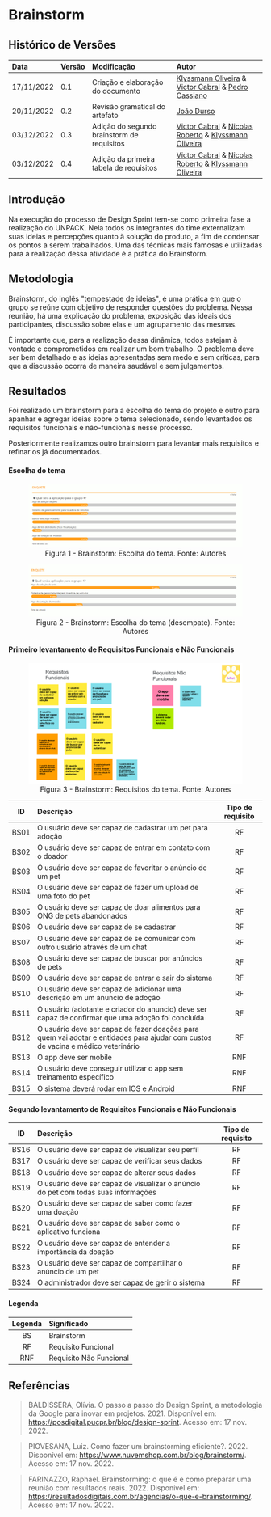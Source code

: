 # Brainstorm

## Histórico de Versões

| Data | Versão | Modificação | Autor |
| :- | :- | :- | :- |
|17/11/2022 | 0.1 | Criação  e elaboração do documento | [Klyssmann Oliveira](https://github.com/klyssmannoliveira) & [Victor Cabral](https://github.com/victordscabral) & [Pedro Cassiano](https://github.com/PedroLucasCM) |
|20/11/2022 | 0.2 | Revisão gramatical do artefato | [João Durso](https://github.com/jvsdurso) |
| 03/12/2022 | 0.3 |Adição do segundo brainstorm de requisitos | [Victor Cabral](https://github.com/victordscabral) & [Nicolas Roberto](https://github.com/Nicolas-Roberto) & [Klyssmann Oliveira](https://github.com/klyssmannoliveira) |
| 03/12/2022 | 0.4 |Adição da primeira tabela de requisitos | [Victor Cabral](https://github.com/victordscabral) & [Nicolas Roberto](https://github.com/Nicolas-Roberto) & [Klyssmann Oliveira](https://github.com/klyssmannoliveira) |

## Introdução 

Na execução do processo de Design Sprint tem-se como primeira fase a realização do UNPACK. Nela todos os integrantes do time externalizam suas ideias e percepções quanto à solução do produto, a fim de condensar os pontos a serem trabalhados. Uma das técnicas mais famosas e utilizadas para a realização dessa atividade é a prática do Brainstorm.
  
## Metodologia

Brainstorm, do inglês "tempestade de ideias", é uma prática em que o grupo se reúne com objetivo de responder questões do problema. Nessa reunião, há uma explicação do problema, exposição das ideais dos participantes, discussão sobre elas e um agrupamento das mesmas.

É importante que, para a realização dessa dinâmica, todos estejam à vontade e comprometidos em realizar um bom trabalho. O problema deve ser bem detalhado e as ideias apresentadas sem medo e sem críticas, para que a discussão ocorra de maneira saudável e sem julgamentos. 

## Resultados
  
Foi realizado um brainstorm para a escolha do tema do projeto e outro para apanhar e agregar ideias sobre o tema selecionado, sendo levantados os requisitos funcionais e não-funcionais nesse processo. 

Posteriormente realizamos outro brainstorm para levantar mais requisitos e refinar os já documentados.

#### Escolha do tema

<figure>
  <img src="https://github.com/UnBArqDsw2022-2/2022.2_G4_IDotPet/blob/master/docs/assets/brainstorm/tema_parte1.png?raw=true" alt="Tema Parte 1"/>
  <figcaption align="center" >Figura 1 - Brainstorm: Escolha do tema. Fonte: Autores </figcaption>
</figure>

<figure>
  <img src="https://github.com/UnBArqDsw2022-2/2022.2_G4_IDotPet/blob/master/docs/assets/brainstorm/tema_parte2.png?raw=true" alt="Tema Parte 1" alt="Tema Parte 2"/>
  <figcaption align="center" >Figura 2 - Brainstorm: Escolha do tema (desempate). Fonte: Autores </figcaption>
</figure>

#### Primeiro levantamento de Requisitos Funcionais e Não Funcionais
<figure>
  <img src="https://github.com/UnBArqDsw2022-2/2022.2_G4_IDotPet/blob/master/docs/assets/brainstorm/tema_requisitos.png?raw=true" alt="Tema Requisitos" alt="Rich Picture"/>
  <figcaption align="center" >Figura 3 - Brainstorm: Requisitos do tema. Fonte: Autores </figcaption>
</figure>

| ID | Descrição | Tipo de requisito |
|:-: | :- | :-: |
| BS01 | O usuário deve ser capaz de cadastrar um pet para adoção| RF | 
| BS02 | O usuário deve ser capaz de entrar em contato com o doador | RF | 
| BS03 | O usuário deve ser capaz de favoritar o anúncio de um pet | RF | 
| BS04 | O usuário deve ser capaz de fazer um upload de uma foto do pet | RF | 
| BS05 | O usuário deve ser capaz de doar alimentos para ONG de pets abandonados | RF | 
| BS06 | O usuário deve ser capaz de se cadastrar | RF | 
| BS07 | O usuário deve ser capaz de se comunicar com outro usuário através de um chat | RF | 
| BS08 | O usuário deve ser capaz de buscar por anúncios de pets| RF | 
| BS09 | O usuário deve ser capaz de entrar e sair do sistema | RF | 
| BS10 | O usuário deve ser capaz de adicionar uma descrição em um anuncio de adoção | RF | 
| BS11 | O usuário (adotante e criador do anuncio) deve ser capaz de confirmar que uma adoção foi concluída | RF | 
| BS12 | O usuário deve ser capaz de fazer doações para quem vai adotar e entidades para ajudar com custos de vacina e médico veterinário | RF | 
| BS13 | O app deve ser mobile | RNF |
| BS14 | O usuário deve conseguir utilizar o app sem treinamento específico | RNF |
| BS15 | O sistema deverá rodar em IOS e Android | RNF |

#### Segundo levantamento de Requisitos Funcionais e Não Funcionais

| ID | Descrição | Tipo de requisito |
|:-: | :- | :-: |
| BS16 | O usuário deve ser capaz de visualizar seu perfil| RF |
| BS17 | O usuário deve ser capaz de verificar seus dados| RF |
| BS18 | O usuário deve ser capaz de alterar seus dados| RF |
| BS19 | O usuário deve ser capaz de visualizar o anúncio do pet com todas suas informações| RF |
| BS20 | O usuário deve ser capaz de saber como fazer uma doação| RF |
| BS21 | O usuário deve ser capaz de saber como o aplicativo funciona| RF |
| BS22 | O usuário deve ser capaz de entender a importância da doação| RF |
| BS23 | O usuário deve ser capaz de compartilhar o anúncio de um pet| RF |
| BS24 | O administrador deve ser capaz de gerir o sistema | RF |

#### Legenda

| Legenda | Significado | 
|:-: | :- |
|BS|Brainstorm|
|RF|Requisito Funcional|
|RNF|Requisito Não Funcional|

<!---# Conclusão

A prática do Brainstorm funcionou para a equipe e houve um bom engajamento e participação dos membros. A reunião foi rápida e muitas ideias foram apanhadas e discutidas afim de gerar soluções para o projeto.
Foi uma técnica interessante, dinâmica e efetiva de se utilizar.
--->
  
## Referências 

> BALDISSERA, Olívia. O passo a passo do Design Sprint, a metodologia da Google para inovar em projetos. 2021. Disponível em: https://posdigital.pucpr.br/blog/design-sprint. Acesso em: 17 nov. 2022.

> PIOVESANA, Luiz. Como fazer um brainstorming eficiente?. 2022. Disponível em: https://www.nuvemshop.com.br/blog/brainstorm/. Acesso em: 17 nov. 2022.

> FARINAZZO, Raphael. Brainstorming: o que é e como preparar uma reunião com resultados reais. 2022. Disponível em: https://resultadosdigitais.com.br/agencias/o-que-e-brainstorming/. Acesso em: 17 nov. 2022.